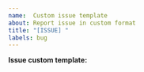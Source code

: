 ```yaml
---
name:  Custom issue template
about: Report issue in custom format
title: "[ISSUE] "
labels: bug
---
```


**Issue custom template:**

<!--[Describe your issue here]-->

